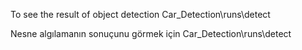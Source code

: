 To see the result of object detection Car_Detection\runs\detect

Nesne algılamanın sonuçunu görmek için Car_Detection\runs\detect
